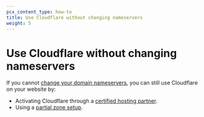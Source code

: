 ```yaml
---
pcx_content_type: how-to
title: Use Cloudflare without changing nameservers
weight: 5
---
```


# Use Cloudflare without changing nameservers

If you cannot [change your domain nameservers](/dns/zone-setups/full-setup/), you can still use Cloudflare on your website by:

- Activating Cloudflare through a [certified hosting partner](https://www.cloudflare.com/hosting-partners).
- Using a [partial zone setup](/dns/zone-setups/partial-setup/).